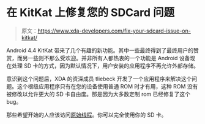 # 在 KitKat 上修复您的 SDCard 问题

> 原文：<https://www.xda-developers.com/fix-your-sdcard-issue-on-kitkat/>

Android 4.4 KitKat 带来了几个有趣的新功能。其中一些最终得到了最终用户的赞赏，而另一些则不那么受欢迎。并非所有人都热衷的一个功能是 Android 设备现在处理 SD 卡的方式，因为默认情况下，用户安装的应用程序不再允许外部存储。

意识到这个问题后，XDA 的资深成员 tliebeck 开发了一个应用程序来解决这个问题。这个根级应用程序只有在您的设备使用普通 ROM 时才有用，这种 ROM 没有被修改以允许更大的 SD 卡自由度。那是因为大多数定制 rom 已经修复了这个 bug。

那些希望开始的人应该访问[原始线程](http://forum.xda-developers.com/showthread.php?t=2684188)。你可以完全使用你的 SD 卡。